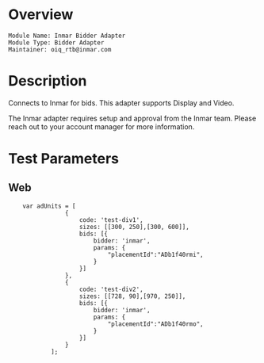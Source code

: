# Overview

```
Module Name: Inmar Bidder Adapter
Module Type: Bidder Adapter
Maintainer: oiq_rtb@inmar.com
```

# Description

Connects to Inmar for bids. This adapter supports Display and Video.

The Inmar adapter requires setup and approval from the Inmar team.
Please reach out to your account manager for more information.

# Test Parameters

## Web
```
    var adUnits = [
                {
                    code: 'test-div1',
                    sizes: [[300, 250],[300, 600]],
                    bids: [{
                        bidder: 'inmar',
                        params: {
                            "placementId":"ADb1f40rmi",
                        }
                    }]
                },
                {
                    code: 'test-div2',
                    sizes: [[728, 90],[970, 250]],
                    bids: [{
                        bidder: 'inmar',
                        params: {
                            "placementId":"ADb1f40rmo",
                        }
                    }]
                }
            ];
```
